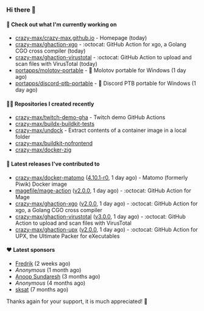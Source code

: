 ### Hi there 👋

#### 👷 Check out what I'm currently working on

- [crazy-max/crazy-max.github.io](https://github.com/crazy-max/crazy-max.github.io) - Homepage (today)
- [crazy-max/ghaction-xgo](https://github.com/crazy-max/ghaction-xgo) - :octocat: GitHub Action for xgo, a Golang CGO cross compiler (today)
- [crazy-max/ghaction-virustotal](https://github.com/crazy-max/ghaction-virustotal) - :octocat: GitHub Action to upload and scan files with VirusTotal (today)
- [portapps/molotov-portable](https://github.com/portapps/molotov-portable) - 🚀 Molotov portable for Windows (1 day ago)
- [portapps/discord-ptb-portable](https://github.com/portapps/discord-ptb-portable) - 🚀 Discord PTB portable for Windows (1 day ago)

#### 👨‍💻 Repositories I created recently

- [crazy-max/twitch-demo-gha](https://github.com/crazy-max/twitch-demo-gha) - Twitch demo GitHub Actions
- [crazy-max/buildx-buildkit-tests](https://github.com/crazy-max/buildx-buildkit-tests)
- [crazy-max/undock](https://github.com/crazy-max/undock) - Extract contents of a container image in a local folder
- [crazy-max/buildkit-nofrontend](https://github.com/crazy-max/buildkit-nofrontend)
- [crazy-max/docker-zig](https://github.com/crazy-max/docker-zig)

#### 🚀 Latest releases I've contributed to

- [crazy-max/docker-matomo](https://github.com/crazy-max/docker-matomo) ([4.10.1-r0](https://github.com/crazy-max/docker-matomo/releases/tag/4.10.1-r0), 1 day ago) - Matomo (formerly Piwik) Docker image
- [magefile/mage-action](https://github.com/magefile/mage-action) ([v2.0.0](https://github.com/magefile/mage-action/releases/tag/v2.0.0), 1 day ago) - :octocat: GitHub Action for Mage
- [crazy-max/ghaction-xgo](https://github.com/crazy-max/ghaction-xgo) ([v2.0.0](https://github.com/crazy-max/ghaction-xgo/releases/tag/v2.0.0), 1 day ago) - :octocat: GitHub Action for xgo, a Golang CGO cross compiler
- [crazy-max/ghaction-virustotal](https://github.com/crazy-max/ghaction-virustotal) ([v3.0.0](https://github.com/crazy-max/ghaction-virustotal/releases/tag/v3.0.0), 1 day ago) - :octocat: GitHub Action to upload and scan files with VirusTotal
- [crazy-max/ghaction-upx](https://github.com/crazy-max/ghaction-upx) ([v2.0.0](https://github.com/crazy-max/ghaction-upx/releases/tag/v2.0.0), 1 day ago) - :octocat: GitHub Action for UPX, the Ultimate Packer for eXecutables

#### ❤️ Latest sponsors
- [Fredrik](https://github.com/fredrikscode) (2 weeks ago)
- _Anonymous_ (1 month ago)
- [Anoop Sundaresh](https://github.com/theryecatcher) (3 months ago)
- _Anonymous_ (4 months ago)
- [sksat](https://github.com/sksat) (7 months ago)

Thanks again for your support, it is much appreciated! 🙏
